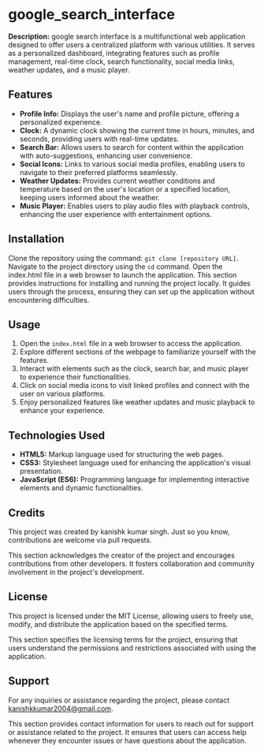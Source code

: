 # google_search_interface

**Description:**
google search interface is a multifunctional web application designed to offer users a centralized platform with various utilities. It serves as a personalized dashboard, integrating features such as profile management, real-time clock, search functionality, social media links, weather updates, and a music player.

## Features

- **Profile Info:** Displays the user's name and profile picture, offering a personalized experience.
- **Clock:** A dynamic clock showing the current time in hours, minutes, and seconds, providing users with real-time updates.
- **Search Bar:** Allows users to search for content within the application with auto-suggestions, enhancing user convenience.
- **Social Icons:** Links to various social media profiles, enabling users to navigate to their preferred platforms seamlessly.
- **Weather Updates:** Provides current weather conditions and temperature based on the user's location or a specified location, keeping users informed about the weather.
- **Music Player:** Enables users to play audio files with playback controls, enhancing the user experience with entertainment options.

## Installation

Clone the repository using the command: `git clone [repository URL]`.
Navigate to the project directory using the `cd` command.
Open the index.html file in a web browser to launch the application.
This section provides instructions for installing and running the project locally. It guides users through the process, ensuring they can set up the application without encountering difficulties.
## Usage

1. Open the `index.html` file in a web browser to access the application.
2. Explore different sections of the webpage to familiarize yourself with the features.
3. Interact with elements such as the clock, search bar, and music player to experience their functionalities.
4. Click on social media icons to visit linked profiles and connect with the user on various platforms.
5. Enjoy personalized features like weather updates and music playback to enhance your experience.

## Technologies Used

- **HTML5:** Markup language used for structuring the web pages.
- **CSS3:** Stylesheet language used for enhancing the application's visual presentation.
- **JavaScript (ES6):** Programming language for implementing interactive elements and dynamic functionalities.

## Credits

This project was created by kanishk kumar singh. Just so you know, contributions are welcome via pull requests.

This section acknowledges the creator of the project and encourages contributions from other developers. It fosters collaboration and community involvement in the project's development.
## License

This project is licensed under the MIT License, allowing users to freely use, modify, and distribute the application based on the specified terms.

This section specifies the licensing terms for the project, ensuring that users understand the permissions and restrictions associated with using the application.

## Support

For any inquiries or assistance regarding the project, please contact kanishkkumar2004@gmail.com.

This section provides contact information for users to reach out for support or assistance related to the project. It ensures that users can access help whenever they encounter issues or have questions about the application.

